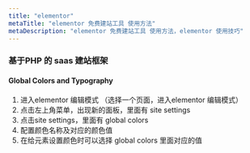```yaml
---
title: "elementor"
metaTitle: "elementor 免费建站工具 使用方法"
metaDescription: "elementor 免费建站工具 使用方法，elementor 使用技巧"
---
```


### 基于PHP 的 saas 建站框架


#### Global Colors and Typography
1. 进入elementor 编辑模式 （选择一个页面，进入elementor 编辑模式）
1. 点击左上角菜单，出现新的面板，里面有 site settings
1. 点击site settings，里面有 global colors
1. 配置颜色名称及对应的颜色值
1. 在给元素设置颜色时可以选择 global colors 里面对应的值